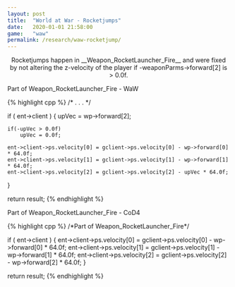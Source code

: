 ```yaml
---
layout: post
title:  "World at War - Rocketjumps"
date:   2020-01-01 21:58:00
game:   "waw"
permalink: /research/waw-rocketjump/
---
```


<div align="center" markdown="1">
Rocketjumps happen in __Weapon_RocketLauncher_Fire__ and were fixed by not altering the z-velocity of the player if -weaponParms->forward[2] is > 0.0f.
</div>

<div class="highlight-header"><p>Part of Weapon_RocketLauncher_Fire - WaW</p></div>
{% highlight cpp %}
/* . . . */

if ( ent->client )
{
    upVec = wp->forward[2];
    
    if(-upVec > 0.0f)
        upVec = 0.0f;

    ent->client->ps.velocity[0] = gclient->ps.velocity[0] - wp->forward[0] * 64.0f;
    ent->client->ps.velocity[1] = gclient->ps.velocity[1] - wp->forward[1] * 64.0f;
    ent->client->ps.velocity[2] = gclient->ps.velocity[2] - upVec * 64.0f;
}

return result;
{% endhighlight %}

<div class="highlight-header"><p>Part of Weapon_RocketLauncher_Fire - CoD4</p></div>
{% highlight cpp %}
/*Part of Weapon_RocketLauncher_Fire*/

if ( ent->client )
{
    ent->client->ps.velocity[0] = gclient->ps.velocity[0] - wp->forward[0] * 64.0f;
    ent->client->ps.velocity[1] = gclient->ps.velocity[1] - wp->forward[1] * 64.0f;
    ent->client->ps.velocity[2] = gclient->ps.velocity[2] - wp->forward[2] * 64.0f;
}

return result;
{% endhighlight %}